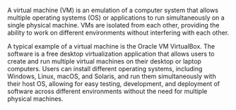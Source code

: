 A virtual machine (VM) is an emulation of a computer system that allows multiple operating systems (OS) or applications to run simultaneously on a single physical machine. VMs are isolated from each other, providing the ability to work on different environments without interfering with each other.

A typical example of a virtual machine is the Oracle VM VirtualBox. The software is a free desktop virtualization application that allows users to create and run multiple virtual machines on their desktop or laptop computers. Users can install different operating systems, including Windows, Linux, macOS, and Solaris, and run them simultaneously with their host OS, allowing for easy testing, development, and deployment of software across different environments without the need for multiple physical machines.